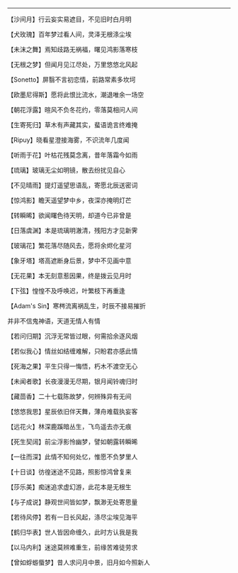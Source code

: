 
---
【沙间月】行云妄实易遮目，不见旧时白月明

【犬玫瑰】百年梦过看人间，灵泽无根涤尘埃

【未沫之舞】焉知歧路无祸福，曙见鸿影落寒枝

【无根之梦】但闻月见江尽处，万里悠悠北风起

【Sonetto】屏翳不言初恋情，前路常素多坎坷

【欧墨尼得斯】愿将此恨比流水，潮退唯余一场空

【朝花浮露】暄风不负冬花约，零落莫相问人间

【生寄死归】草木有声藏其实，蜚语诡言终难掩

【Ripuy】晓看星澄接海雾，不识流年几度闻

【听雨于花】叶枯花残莫念离，昔年落霜今如雨

【琉璃】玻璃无尘如明镜，散去纷扰见自心

【不见晴雨】提灯遥望思语乱，寄愿北辰送密词

【惊鸿影】瞻天遥望梦中乡，夜深亦掩明灯芒

【转瞬晞】欲闻曙色待天明，却道今已非曾是

【日落虞渊】本是琉璃明澈清，残阳方才见新霁

【玻璃花】繁花落尽随风去，愿将余烬化星河

【象牙塔】塔高遮断身后景，梦中不见画中意

【无花果】本无刻意惹因果，终是拨云见月时

【下弦】惶惶不及呼唤迟，叶繁枝下再重逢

【Adam's Sin】寒梣流离祸乱生，时辰不接易摧折

并非不信鬼神语，天道无情人有情

【若问归期】沉浮无常皆过眼，何需拾余逐风烟

【若似我心】情丝如结缠难解，只盼君亦感此情

【死海之果】平生只得一悔悟，朽木不渡空无心

【未闻者歌】长夜漫漫无尽期，银月闻铃魂归时

【藏茴香】二十七载陈故梦，何辨殊异有无间

【悠悠我思】星辰依旧伴天舞，薄舟难载执妄客

【远花火】林深鹿蹊暗丛生，飞鸟遥去亦无痕

【死生契阔】前尘浮影怜幽梦，譬如朝露转瞬晞

【一往而深】此情不知何处忆，惟愿不负梦里人

【十日谈】彷徨迷途不见路，照影惊鸿曾复来

【莎乐美】痴迷追求虚幻游，此花本是无根生

【与子成说】静观世间皆如梦，飘渺无处寄思量

【若待风停】若有一日长风起，涤尽尘埃见海平

【鹤归华表】世人皆因命缠久，此时方认我是我

【以马内利】迷途莫辨难重生，前缘苦难徒劳求

【曾如蜉蝣蜃梦】昔人求问月中景，旧月如今照新人
